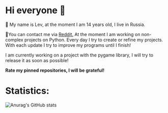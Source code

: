 # Hi everyone 👋

💬 My name is Lev, at the moment I am 14 years old, I live in Russia.

👋You can contact me via [Reddit.](https://www.reddit.com/user/grobran5) At the moment I am working on non-complex projects on Python. Every day I try to create or refine my projects. With each update I try to improve my programs until I finish!

I am currently working on a project with the pygame library, I will try to release it as soon as possible!

__Rate my pinned repositories, I will be grateful!__

# Statistics:

![Anurag's GitHub stats](https://github-readme-stats.vercel.app/api?username=GrobranGG&hide=contribs,prs&theme=dark) 
